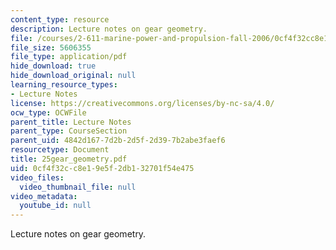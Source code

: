 ```yaml
---
content_type: resource
description: Lecture notes on gear geometry.
file: /courses/2-611-marine-power-and-propulsion-fall-2006/0cf4f32cc8e19e5f2db132701f54e475_25gear_geometry.pdf
file_size: 5606355
file_type: application/pdf
hide_download: true
hide_download_original: null
learning_resource_types:
- Lecture Notes
license: https://creativecommons.org/licenses/by-nc-sa/4.0/
ocw_type: OCWFile
parent_title: Lecture Notes
parent_type: CourseSection
parent_uid: 4842d167-7d2b-2d5f-2d39-7b2abe3faef6
resourcetype: Document
title: 25gear_geometry.pdf
uid: 0cf4f32c-c8e1-9e5f-2db1-32701f54e475
video_files:
  video_thumbnail_file: null
video_metadata:
  youtube_id: null
---
```

Lecture notes on gear geometry.